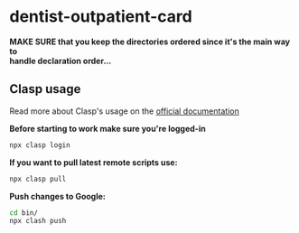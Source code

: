 # dentist-outpatient-card

**MAKE SURE that you keep the directories ordered since it's the main way to**<br>
**handle declaration order...**

## Clasp usage

Read more about Clasp's usage on the [official documentation](https://github.com/google/clasp)

**Before starting to work make sure you're logged-in**
```sh
npx clasp login
```

**If you want to pull latest remote scripts use:**
```sh
npx clasp pull
```

**Push changes to Google:**
```sh
cd bin/
npx clash push
```

